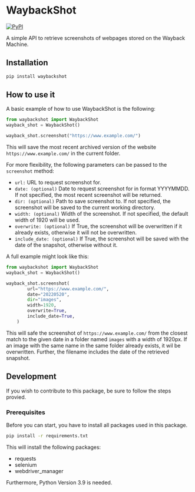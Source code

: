 # WaybackShot

[![PyPI](https://img.shields.io/pypi/v/waybackshot?color=brightgreen)](https://pypi.org/project/waybackshot/)

A simple API to retrieve screenshots of webpages stored on the Wayback Machine.

## Installation

```bash
pip install waybackshot
```

## How to use it

A basic example of how to use WaybackShot is the following:

```python
from waybackshot import WaybackShot
wayback_shot = WaybackShot()

wayback_shot.screenshot("https://www.example.com/")
```

This will save the most recent archived version of the website `https://www.example.com/` in the current folder.

For more flexibility, the following parameters can be passed to the `screenshot` method:

- `url:` URL to request screenshot for.
- `date: (optional)` Date to request screenshot for in format YYYYMMDD. If not specified, the most recent screenshot will be returned.
- `dir: (optional)` Path to save screenshot to. If not specified, the screenshot will be saved to the current working directory.
- `width: (optional)` Width of the screenshot. If not specified, the default width of 1920 will be used.
- `overwrite: (optional)` If True, the screenshot will be overwritten if it already exists, otherwise it will not be overwritten.
- `include_date: (optional)` If True, the screenshot will be saved with the date of the snapshot, otherwise without it.

A full example might look like this:

```python
from waybackshot import WaybackShot
wayback_shot = WaybackShot()

wayback_shot.screenshot(
        url="https://www.example.com/",
        date="20220520",
        dir="images",
        width=1920,
        overwrite=True,
        include_date=True,
    )
```

This will safe the screenshot of `https://www.example.com/` from the closest match to the given date in a folder named `images` with a width of 1920px. If an image with the same name in the same folder already exists, it wil be overwritten. Further, the filename includes the date of the retrieved snapshot.

## Development

If you wish to contribute to this package, be sure to follow the steps provied.

### Prerequisites

Before you can start, you have to install all packages used in this package.

```bash
pip install -r requirements.txt
```

This will install the following packages:

- requests
- selenium
- webdriver_manager

Furthermore, Python Version 3.9 is needed.
